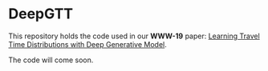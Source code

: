 
# DeepGTT

This repository holds the code used in our **WWW-19** paper: [Learning Travel Time Distributions with Deep Generative Model]().

The code will come soon.
